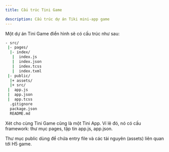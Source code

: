 ```yaml
---
title: Cấu trúc Tini Game

description: Cấu trúc dự án Tiki mini-app game
---
```


Một dự án Tini Game điển hình sẽ có cấu trúc như sau: 

``` bash
- src/
 |- pages/
  |- index/
   |  index.js
   |  index.json
   |  index.tcss
   |  index.txml
 |- public/
  |+ assets/
  |+ src/
 |  app.js
 |  app.json
 |  app.tcss
  .gitignore
  package.json
  README.md
```

Xét cho cùng Tini Game cũng là một Tini App. Ví lẽ đó, nó có cấu framework: thư mục pages, tập tin app.js, app.json.

Thư mục public dùng để chứa entry file và các tài nguyên (assets) liên quan  tới H5 game. 
